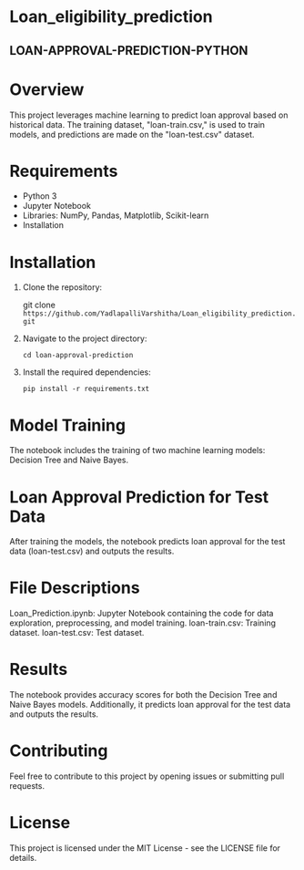 # Loan_eligibility_prediction
## LOAN-APPROVAL-PREDICTION-PYTHON


# Overview

This project leverages machine learning to predict loan approval based on historical data. The training dataset, "loan-train.csv," is used to train models, and predictions are made on the "loan-test.csv" dataset.

# Requirements
- Python 3
- Jupyter Notebook
- Libraries: NumPy, Pandas, Matplotlib, Scikit-learn
- Installation

# Installation
1. Clone the repository:

   
   git clone ``` https://github.com/YadlapalliVarshitha/Loan_eligibility_prediction.git ```
   
3. Navigate to the project directory:

   ```
   cd loan-approval-prediction
   ```
4. Install the required dependencies:

   ```
   pip install -r requirements.txt
   ```
# Model Training
The notebook includes the training of two machine learning models: Decision Tree and Naive Bayes.

# Loan Approval Prediction for Test Data
After training the models, the notebook predicts loan approval for the test data (loan-test.csv) and outputs the results.

# File Descriptions
Loan_Prediction.ipynb: Jupyter Notebook containing the code for data exploration, preprocessing, and model training.
loan-train.csv: Training dataset.
loan-test.csv: Test dataset.
# Results
The notebook provides accuracy scores for both the Decision Tree and Naive Bayes models. Additionally, it predicts loan approval for the test data and outputs the results.

# Contributing
Feel free to contribute to this project by opening issues or submitting pull requests.

# License
This project is licensed under the MIT License - see the LICENSE file for details.
